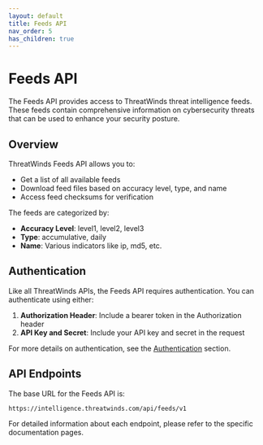 ```yaml
---
layout: default
title: Feeds API
nav_order: 5
has_children: true
---
```


# Feeds API

The Feeds API provides access to ThreatWinds threat intelligence feeds. These feeds contain comprehensive information on cybersecurity threats that can be used to enhance your security posture.

## Overview

ThreatWinds Feeds API allows you to:

- Get a list of all available feeds
- Download feed files based on accuracy level, type, and name
- Access feed checksums for verification

The feeds are categorized by:

- **Accuracy Level**: level1, level2, level3
- **Type**: accumulative, daily
- **Name**: Various indicators like ip, md5, etc.

## Authentication

Like all ThreatWinds APIs, the Feeds API requires authentication. You can authenticate using either:

1. **Authorization Header**: Include a bearer token in the Authorization header
2. **API Key and Secret**: Include your API key and secret in the request

For more details on authentication, see the [Authentication](/auth) section.

## API Endpoints

The base URL for the Feeds API is:

```
https://intelligence.threatwinds.com/api/feeds/v1
```

For detailed information about each endpoint, please refer to the specific documentation pages.
